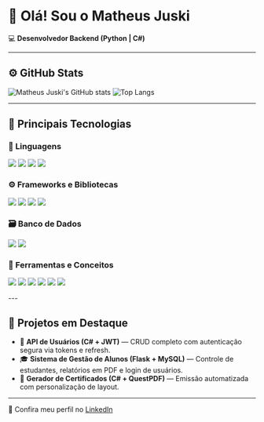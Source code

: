 # 👋 Olá! Sou o Matheus Juski  

💻 **Desenvolvedor Backend (Python | C#)**  

---

## ⚙️ GitHub Stats

![Matheus Juski's GitHub stats](https://github-readme-stats.vercel.app/api?username=MatheusJuski&show_icons=true&theme=midnight-purple&rank_icon=github)
![Top Langs](https://github-readme-stats.vercel.app/api/top-langs/?username=MatheusJuski&layout=compact&theme=midnight-purple)

---

## 🧠 Principais Tecnologias

### 💬 Linguagens
<p align="left">
  <img src="https://img.shields.io/badge/Python-3670A0?style=for-the-badge&logo=python&logoColor=ffdd54"/>
  <img src="https://img.shields.io/badge/C%23-239120?style=for-the-badge&logo=c-sharp&logoColor=white"/>
  <img src="https://img.shields.io/badge/JavaScript-F7DF1E?style=for-the-badge&logo=javascript&logoColor=black"/>
  <img src="https://img.shields.io/badge/TypeScript-007ACC?style=for-the-badge&logo=typescript&logoColor=white"/>
</p>

### ⚙️ Frameworks e Bibliotecas
<p align="left">
  <img src="https://img.shields.io/badge/Flask-000000?style=for-the-badge&logo=flask&logoColor=white"/>
  <img src="https://img.shields.io/badge/Node.js-339933?style=for-the-badge&logo=node.js&logoColor=white"/>
  <img src="https://img.shields.io/badge/TailwindCSS-38B2AC?style=for-the-badge&logo=tailwind-css&logoColor=white"/>
  <img src="https://img.shields.io/badge/Pandas-150458?style=for-the-badge&logo=pandas&logoColor=white"/>
</p>

### 🗃️ Banco de Dados
<p align="left">
  <img src="https://img.shields.io/badge/MySQL-4479A1?style=for-the-badge&logo=mysql&logoColor=white"/>
  <img src="https://img.shields.io/badge/SQLite-07405E?style=for-the-badge&logo=sqlite&logoColor=white"/>
</p>

### 🧩 Ferramentas e Conceitos
<p align="left">
  <img src="https://img.shields.io/badge/Git-F05033?style=for-the-badge&logo=git&logoColor=white"/>
  <img src="https://img.shields.io/badge/GitHub-181717?style=for-the-badge&logo=github&logoColor=white"/>
  <img src="https://img.shields.io/badge/Postman-FF6C37?style=for-the-badge&logo=postman&logoColor=white"/>
  <img src="https://img.shields.io/badge/JWT-000000?style=for-the-badge&logo=json-web-tokens&logoColor=white"/>
  <img src="https://img.shields.io/badge/POO-1E90FF?style=for-the-badge"/>
  <img src="https://img.shields.io/badge/API%20RESTful-228B22?style=for-the-badge"/>
</p>
---

## 🚀 Projetos em Destaque

- 🔐 **API de Usuários (C# + JWT)** — CRUD completo com autenticação segura via tokens e refresh.  
- 🎓 **Sistema de Gestão de Alunos (Flask + MySQL)** — Controle de estudantes, relatórios em PDF e login de usuários.  
- 🪪 **Gerador de Certificados (C# + QuestPDF)** — Emissão automatizada com personalização de layout.  

---

📍 Confira meu perfil no [LinkedIn](https://www.linkedin.com/in/matheus-juski-662b7a2ba)  
